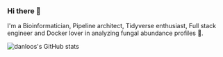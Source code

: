 ### Hi there 👋

I'm a Bioinformatician, Pipeline architect, Tidyverse enthusiast, Full stack engineer and Docker lover in analyzing fungal abundance profiles 🍄.


![danloos's GitHub stats](https://github-readme-stats.vercel.app/api?username=danlooo&theme=dark&show_icons=true)
